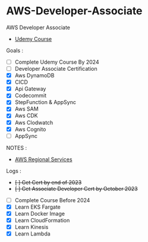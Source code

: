 # AWS-Developer-Associate

AWS Developer Associate

- [Udemy Course](https://www.udemy.com/share/101WgC3@dc-QdI5aJejjXvDjjRVOBlaTxW_T3fqLGlEWEeKTs4B6_qUbKg7HLI3E4jVYNn_s)

Goals :

- [ ] Complete Udemy Course By 2024
- [ ] Developer Associate Certification
- [x] Aws DynamoDB
- [x] CICD
- [x] Api Gateway
- [x] Codecommit
- [x] StepFunction & AppSync
- [x] Aws SAM
- [x] Aws CDK
- [x] Aws Clodwatch
- [x] Aws Cognito
- [ ] AppSync

NOTES :

- [AWS Regional Services](https://aws.amazon.com/about-aws/global-infrastructure/regional-product-services/?p=ngi&loc=4)

Logs :

- <del>[ ] Get Cert by end of 2023
- <del>[ ] Get Associate Developer Cert by October 2023
- [ ] Complete Course Before 2024
- [x] Learn EKS Fargate
- [x] Learn Docker Image
- [x] Learn CloudFormation
- [x] Learn Kinesis
- [x] Learn Lambda